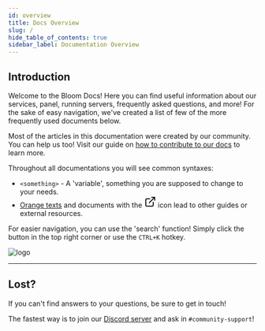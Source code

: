 ```yaml
---
id: overview
title: Docs Overview
slug: /
hide_table_of_contents: true
sidebar_label: Documentation Overview
---
```


## Introduction

Welcome to the Bloom Docs! 
Here you can find useful information about our services, panel, running servers, frequently asked questions, and more!
For the sake of easy navigation, we've created a list of few of the more frequently used documents below.

Most of the articles in this documentation were created by our community. 
You can help us too! Visit our guide on 
[how to contribute to our docs](https://github.com/Bloom-host/BloomDocs/blob/master/README.md) to learn more.

Throughout all documentations you will see common syntaxes:

- `<something>` - A 'variable', something you are supposed to change to your needs.
- [Orange texts](.) and documents with the 
  <svg xmlns="http://www.w3.org/2000/svg" width="24" height="24" viewBox="0 0 24 24" fill="none" stroke="currentColor" stroke-width="2" stroke-linecap="round" stroke-linejoin="round" class="feather feather-external-link"><path d="M18 13v6a2 2 0 0 1-2 2H5a2 2 0 0 1-2-2V8a2 2 0 0 1 2-2h6"></path><polyline points="15 3 21 3 21 9"></polyline><line x1="10" y1="14" x2="21" y2="3"></line></svg>
  icon lead to other guides or external resources.

For easier navigation, you can use the 'search' function! 
Simply click the button in the top right corner or use the `CTRL+K` hotkey.

![logo](/getting_started/overview/2.png)

---

## Lost?

If you can't find answers to your questions, be sure to get in touch!

The fastest way is to join our [Discord server](https://discord.gg/bloom) and ask in `#community-support`!
